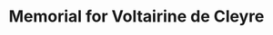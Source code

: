 ---
pid: llb61
title: Memorial for Voltairine de Cleyre
location_transcription: Fairmount and 8th Street
coordinates: "[-75.1534537, 39.964539]"
zipcode: '19123'
gen_neighborhood: North Philadelphia
neighborhood: Northern Liberties,Loft District
outside_phl: 
age: '61'
age_range: 60-69
instagram: 
image_file_name: llb_61.jpg
proposal_transcription: The great American feminist and activist that lived in Northern
  Liberties.
topic: Person,History,Social Justice,Women
topic_summary: 0, 0, 0, 0
type: Other No Form
keywords_other: 
credit: 
image_labels: 
twitter: 
facebook: 
permalink: "/monuments/llb61/"
layout: item-page
---